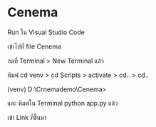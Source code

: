 # Cenema
 
Run ใน Visual Studio Code

เข้าไปที่ file Cenema

กดที่ Terminal > New Terminal แล้ว

พิมพ์ cd venv > cd Scripts > activate > cd.. > cd..

(venv) D:\Crnemademo\Cenema>

และ พิมพ์ใน Terminal python app.py แล้ว

เข้า Link ที่ขึ้นมา


